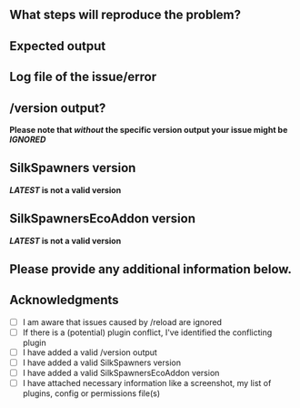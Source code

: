 ## What steps will reproduce the problem?

## Expected output

## Log file of the issue/error

## /version output?

**Please note that _without_ the specific version output your issue might be _IGNORED_**

## SilkSpawners version

**_LATEST_ is not a valid version**

## SilkSpawnersEcoAddon version

**_LATEST_ is not a valid version**

## Please provide any additional information below.

## Acknowledgments

- [ ] I am aware that issues caused by /reload are ignored
- [ ] If there is a (potential) plugin conflict, I've identified the conflicting plugin
- [ ] I have added a valid /version output
- [ ] I have added a valid SilkSpawners version
- [ ] I have added a valid SilkSpawnersEcoAddon version
- [ ] I have attached necessary information like a screenshot, my list of plugins, config or permissions file(s)
